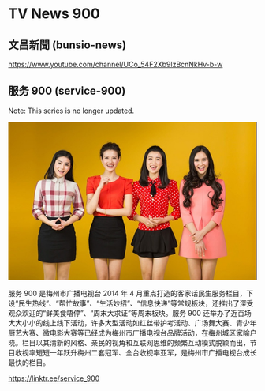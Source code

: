 # TV News 900

## 文昌新聞 (bunsio-news)

<https://www.youtube.com/channel/UCo_54F2Xb9lzBcnNkHv-b-w>

## 服务 900 (service-900)

Note: This series is no longer updated.

![](service-900/banner.jpg)

服务 900 是梅州市广播电视台 2014 年 4 月重点打造的客家话民生服务栏目，下设“民生热线”、“帮忙故事”、“生活妙招”、“信息快递”等常规板块，还推出了深受观众欢迎的“鲜美食唔停”、“周末大求证”等周末板块。服务 900 还举办了近百场大大小小的线上线下活动，许多大型活动如红丝带护考活动、广场舞大赛、青少年厨艺大赛、微电影大赛等已经成为梅州市广播电视台品牌活动，在梅州城区家喻户晓。栏目以其清新的风格、亲民的视角和互联网思维的频繁互动模式脱颖而出，节目收视率短短一年跃升梅州二套冠军、全台收视率亚军，是梅州市广播电视台成长最快的栏目。

<https://linktr.ee/service_900>

